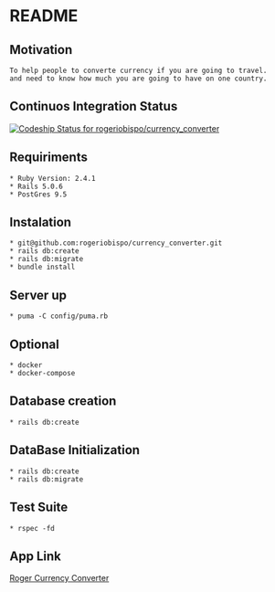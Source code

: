 # README

## Motivation
    To help people to converte currency if you are going to travel.
    and need to know how much you are going to have on one country.

## Continuos Integration Status
[ ![Codeship Status for rogeriobispo/currency_converter](https://app.codeship.com/projects/ab4eeda0-e3e8-0135-5b30-4235b83c2a89/status?branch=master)](https://app.codeship.com/projects/268684)

## Requiriments
    * Ruby Version: 2.4.1
    * Rails 5.0.6
    * PostGres 9.5

## Instalation
    * git@github.com:rogeriobispo/currency_converter.git
    * rails db:create
    * rails db:migrate
    * bundle install

## Server up
    * puma -C config/puma.rb

## Optional
    * docker
    * docker-compose

## Database creation
    * rails db:create

## DataBase Initialization
    * rails db:create
    * rails db:migrate

## Test Suite
    * rspec -fd

## App Link

[Roger Currency Converter](http://rogerexchangecurrency.herokuapp.com/)


